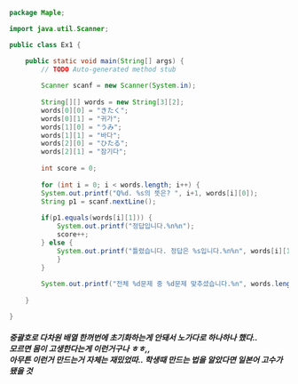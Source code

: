 ```java
package Maple;

import java.util.Scanner;

public class Ex1 {

	public static void main(String[] args) {
		// TODO Auto-generated method stub
		
		Scanner scanf = new Scanner(System.in);
		
		String[][] words = new String[3][2];
		words[0][0] = "きたく";
		words[0][1] = "귀가";
		words[1][0] = "うみ";
		words[1][1] = "바다";
		words[2][0] = "ひたる";
		words[2][1] = "잠기다";
		
		int score = 0;
		
		for (int i = 0; i < words.length; i++) {
		System.out.printf("Q%d. %s의 뜻은? ", i+1, words[i][0]);
		String p1 = scanf.nextLine();
		
		if(p1.equals(words[i][1])) {
			System.out.printf("정답입니다.%n%n");
			score++;
		} else {
			System.out.printf("틀렸습니다. 정답은 %s입니다.%n%n", words[i][1]);
			}	
		}
		
		System.out.printf("전체 %d문제 중 %d문제 맞추셨습니다.%n", words.length, score);
		
	}

}
```

<h5> 중괄호로 다차원 배열 한꺼번에 초기화하는게 안돼서 노가다로 하나하나 했다..<br>
모르면 몸이 고생한다는게 이런거구나 ㅎㅎ,,<br>
아무튼 이런거 만드는거 자체는 재밌었따.. 학생때 만드는 법을 알았다면 일본어 고수가 됐을 것</h5>
